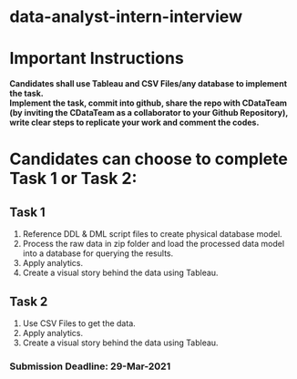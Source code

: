 # data-analyst-intern-interview
  
# Important Instructions
**Candidates shall use Tableau and CSV Files/any database to implement the task.**  
**Implement the task, commit into github, share the repo with CDataTeam (by inviting the CDataTeam as a collaborator to your Github Repository), write clear steps to replicate your work and comment the codes.**  

# Candidates can choose to complete Task 1 or Task 2:
## Task 1
1. Reference DDL & DML script files to create physical database model.
2. Process the raw data in zip folder and load the processed data model into a database for querying the results. 
3. Apply analytics.
4. Create a visual story behind the data using Tableau.

## Task 2
1. Use CSV Files to get the data.
2. Apply analytics.
3. Create a visual story behind the data using Tableau.

### Submission Deadline: 29-Mar-2021
